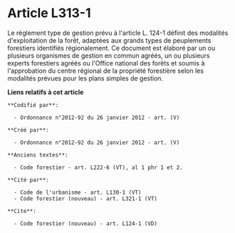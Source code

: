 # Article L313-1

Le règlement type de gestion prévu à l'article L. 124-1 définit des modalités d'exploitation de la forêt, adaptées aux grands
types de peuplements forestiers identifiés régionalement. Ce document est élaboré par un ou plusieurs organismes de gestion
en commun agréés, un ou plusieurs experts forestiers agréés ou l'Office national des forêts et soumis à l'approbation du
centre régional de la propriété forestière selon les modalités prévues pour les plans simples de gestion.

**Liens relatifs à cet article**

	**Codifié par**:

	  - Ordonnance n°2012-92 du 26 janvier 2012 - art. (V)

	**Créé par**:

	  - Ordonnance n°2012-92 du 26 janvier 2012 - art. (V)

	**Anciens textes**:

	  - Code forestier - art. L222-6 (VT), al 1 phr 1 et 2.

	**Cité par**:

	  - Code de l'urbanisme - art. L130-1 (VT)
	  - Code forestier (nouveau) - art. L321-1 (VT)

	**Cite**:

	  - Code forestier (nouveau) - art. L124-1 (VD)
